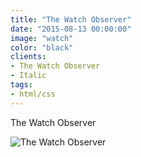 ```yaml
---
title: "The Watch Observer"
date: "2015-08-13 00:00:00"
image: "watch"
color: "black"
clients:
- The Watch Observer
- Italic
tags:
- html/css
---
```


The Watch Observer

![The Watch Observer](/images/projets/the-watch-observer/the-watch-observer-1.jpg)

